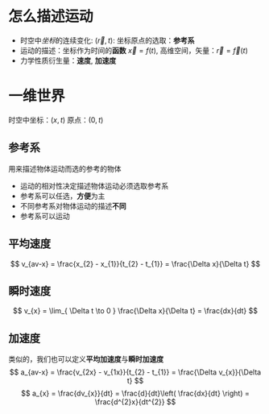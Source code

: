 # 怎么描述运动
- 时空中*坐标*的连续变化: $(\vec{r}, t)$: 坐标原点的选取：**参考系**
- 运动的描述：坐标作为时间的**函数** $\vec{x} = f(t)$, 高维空间，矢量：$\vec{r} = \vec{f}(t)$
- 力学性质衍生量：**速度**, **加速度**
# 一维世界
时空中坐标：$(x, t)$
原点：$(0, t)$
## 参考系
用来描述物体运动而选的参考的物体
- 运动的相对性决定描述物体运动必须选取参考系
- 参考系可以任选，**方便**为主
- 不同参考系对物体运动的描述**不同**
- 参考系可以运动

## 平均速度
$$
v_{av-x} = \frac{x_{2} - x_{1}}{t_{2} - t_{1}} = \frac{\Delta x}{\Delta t}
$$
## 瞬时速度
$$
v_{x} = \lim_{ \Delta t \to 0 } \frac{\Delta x}{\Delta t} = \frac{dx}{dt}
$$
## 加速度
类似的，我们也可以定义**平均加速度**与**瞬时加速度**
$$
a_{av-x} = \frac{v_{2x} - v_{1x}}{t_{2} - t_{1}} = \frac{\Delta v_{x}}{\Delta t} 
$$
$$
a_{x} = \frac{dv_{x}}{dt} = \frac{d}{dt}\left( \frac{dx}{dt} \right) = \frac{d^{2}x}{dt^{2}}
$$
